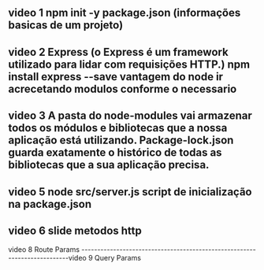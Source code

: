 video 1
npm init -y
package.json (informações basicas de um projeto)
--------------------------------------------------------------------------
video 2
Express (o Express é um framework utilizado para lidar com requisições HTTP.)
npm install express --save
vantagem do node ir acrecetando modulos conforme o necessario 
--------------------------------------------------------------------------
video 3
A pasta do node-modules vai armazenar todos os módulos e bibliotecas que a nossa aplicação está utilizando. 
Package-lock.json guarda exatamente o histórico de todas as bibliotecas que a sua aplicação precisa.
--------------------------------------------------------------------------
video 5
node src/server.js
script de inicialização na package.json
--------------------------------------------------------------------------
video 6
slide metodos http 
--------------------------------------------------------------------------
video 8
Route Params
--------------------------------------------------------------------------video 9
Query Params